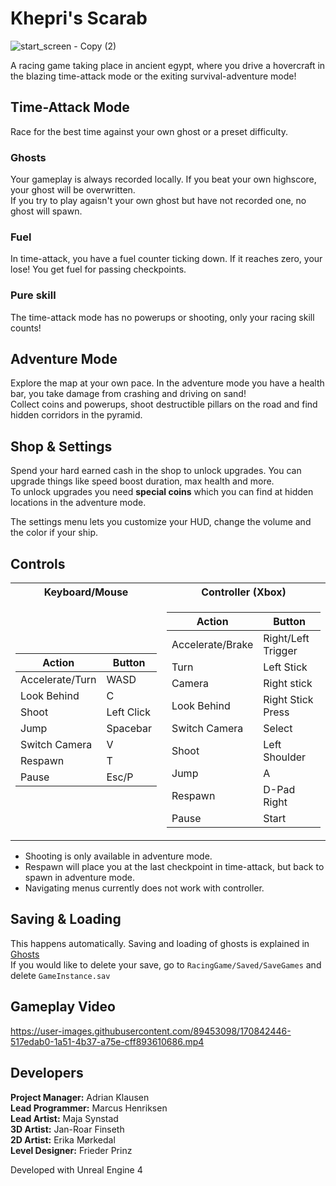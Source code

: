 # Khepri's Scarab
![start_screen - Copy (2)](https://user-images.githubusercontent.com/89453098/170842155-94c7d3a3-109a-4542-8406-2415b265b7b2.png)

A racing game taking place in ancient egypt, where you drive a hovercraft in the blazing time-attack mode or the exiting survival-adventure mode!

## Time-Attack Mode
Race for the best time against your own ghost or a preset difficulty.

### Ghosts
Your gameplay is always recorded locally. If you beat your own highscore, your ghost will be overwritten.  
If you try to play agaisn't your own ghost but have not recorded one, no ghost will spawn.

### Fuel
In time-attack, you have a fuel counter ticking down. If it reaches zero, your lose! You get fuel for passing checkpoints.

### Pure skill
The time-attack mode has no powerups or shooting, only your racing skill counts!   

## Adventure Mode
Explore the map at your own pace. In the adventure mode you have a health bar, you take damage from crashing and driving on sand!  
Collect coins and powerups, shoot destructible pillars on the road and find hidden corridors in the pyramid.

## Shop & Settings
Spend your hard earned cash in the shop to unlock upgrades. You can upgrade things like speed boost duration, max health and more.  
To unlock upgrades you need **special coins** which you can find at hidden locations in the adventure mode.  
  
The settings menu lets you customize your HUD, change the volume and the color if your ship.

## Controls
<table>
<tr><th>Keyboard/Mouse</th><th>Controller (Xbox)</th></tr>
<tr><td>

|Action|Button|
|---|---|
|Accelerate/Turn|WASD|
|Look Behind|C|
|Shoot|Left Click|
|Jump|Spacebar|
|Switch Camera|V|
|Respawn|T|
|Pause|Esc/P|
  
</td><td>
  
|Action|Button|
|---|---|
|Accelerate/Brake|Right/Left Trigger|
|Turn|Left Stick|
|Camera|Right stick|
|Look Behind|Right Stick Press|
|Switch Camera|Select|
|Shoot|Left Shoulder|
|Jump|A|
|Respawn|D-Pad Right|
|Pause|Start|

</td></tr> </table>

* Shooting is only available in adventure mode.
* Respawn will place you at the last checkpoint in time-attack, but back to spawn in adventure mode.
* Navigating menus currently does not work with controller.

## Saving & Loading
This happens automatically. Saving and loading of ghosts is explained in [Ghosts](#ghosts)  
If you would like to delete your save, go to `RacingGame/Saved/SaveGames` and delete `GameInstance.sav`

## Gameplay Video
https://user-images.githubusercontent.com/89453098/170842446-517edab0-1a51-4b37-a75e-cff893610686.mp4

## Developers

**Project Manager:**  Adrian Klausen  
**Lead Programmer:**  Marcus Henriksen  
**Lead Artist:**      Maja Synstad  
**3D Artist:**        Jan-Roar Finseth  
**2D Artist:**        Erika Mørkedal  
**Level Designer:**   Frieder Prinz  

Developed with Unreal Engine 4
